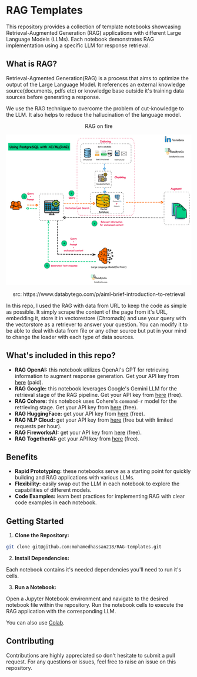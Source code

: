 # **RAG Templates** 

This repository provides a collection of template notebooks showcasing Retrieval-Augmented Generation (RAG) applications with different Large Language Models (LLMs). Each notebook demonstrates RAG implementation using a specific LLM for response retrieval.

## **What is RAG?**

Retrieval-Agmented Generation(RAG) is a process that aims to optimize the output of the Large Language Model. It references an external knowledge source(documents, pdfs etc) or knowledge base outside it's training data sources before generating a response.

We use the RAG technique to overcome the problem of cut-knowledge to the LLM. It also helps to reduce the hallucination of the language model.

<div align="center">
  <p align="center">RAG on fire</p>
  <p align="center">
    <img src="./data/RAG.gif" alt="Factory UML Diagram" />
  </p>
  <p align="center">src: https://www.databytego.com/p/aiml-brief-introduction-to-retrieval</p>
</div>


In this repo, I used the RAG with data from URL to keep the code as simple as possible. It simply scrape the content of the page from it's URL, embedding it, store it in vectorestore (Chromadb) and use your query with the vectorstore as a retriever to answer your question. You can modify it to be able to deal with data from file or any other source but put in your mind to change the loader with each type of data sources.

## **What's included in this repo?**

* **RAG OpenAI:** this notebook utilizes OpenAI's GPT for retrieving information to augment response generation. Get your API key from [here](https://platform.openai.com/api-keys) (paid).
* **RAG Google:** this notebook leverages Google's Gemini LLM for the retrieval stage of the RAG pipeline. Get your API key from [here](https://ai.google.dev/gemini-api/docs/api-key) (free).
* **RAG Cohere:** this notebook uses Cohere's `command-r` model for the retrieving stage. Get your API key from [here](https://dashboard.cohere.com/api-keys) (free).
* **RAG HuggingFace:** get your API key from [here](https://huggingface.co/settings/tokens) (free).
* **RAG NLP Cloud:** get your API key from [here](https://nlpcloud.com/home/token) (free but with limited requests per hour).
* **RAG FireworksAI:** get your API key from [here](https://fireworks.ai/api-keys) (free).
* **RAG TogetherAI:** get your API key from [here](https://api.together.xyz/settings/api-keys) (free).


## **Benefits**

* **Rapid Prototyping:** these notebooks serve as a starting point for quickly building and RAG applications with various LLMs.
* **Flexibility:** easily swap out the LLM in each notebook to explore the capabilities of different models.
* **Code Examples:** learn best practices for implementing RAG with clear code examples in each notebook.

## **Getting Started**

1. **Clone the Repository:**

```bash
git clone git@github.com:mohamedhassan218/RAG-templates.git
```

2. **Install Dependencies:**

Each notebook contains it's needed dependencies you'll need to run it's cells.

3. **Run a Notebook:**

Open a Jupyter Notebook environment and navigate to the desired notebook file within the repository. Run the notebook cells to execute the RAG application with the corresponding LLM.

You can also use [Colab](https://colab.research.google.com/).


## **Contributing**

Contributions are highly appreciated so don't hesitate to submit a pull request. For any questions or issues, feel free to raise an issue on this repository.